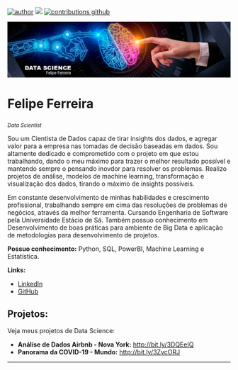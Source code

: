 [![author](https://img.shields.io/badge/author-felipeferreira-red.svg)](https://www.linkedin.com/in/felipeferreiratids/) [![](https://img.shields.io/badge/python-3.7+-blue.svg)](https://www.python.org/downloads/release/python-365/) [![contributions github](https://img.shields.io/badge/contributions-welcome-brightgreen.svg?style=flat)](https://github.com/ferreiramar96)

<p align="center">
  <img src="iaa.png" >
</p>

# Felipe Ferreira
<sub>*Data Scientist*</sub>
 
Sou um Cientista de Dados capaz de tirar insights dos dados, e agregar valor para a empresa nas tomadas de decisão baseadas em dados. Sou altamente dedicado e comprometido com o projeto em que estou trabalhando, dando o meu máximo para trazer o melhor resultado possível e mantendo sempre o pensando inovdor para resolver os problemas. Realizo projetos de análise, modelos de machine learning, transformação e visualização dos dados, tirando o máximo de insights possíveis. 

Em constante desenvolvimento de minhas habilidades e crescimento profissional, trabalhando sempre em cima das resoluções de problemas de negócios, através da melhor ferramenta.
Cursando Engenharia de Software pela Universidade Estácio de Sá. Também possuo conhecimento em Desenvolvimento de boas práticas para ambiente de Big Data e aplicação de metodologias para desenvolvimento de projetos.

**Possuo conhecimento:** Python, SQL, PowerBI, Machine Learning e Estatística.

**Links:**
* [LinkedIn](https://www.linkedin.com/in/felipeferreiratids/)
* [GitHub](https://github.com/ferreiramar96)


## Projetos:
Veja meus projetos de Data Science:

* **Análise de Dados Airbnb - Nova York:** http://bit.ly/3DQEeIQ
* **Panorama da COVID-19 - Mundo:** http://bit.ly/3ZvcORJ
---
